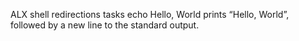 ALX shell redirections tasks
echo Hello, World prints “Hello, World”, followed by a new line to the standard output.
